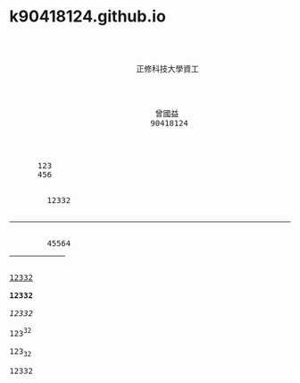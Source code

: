 # k90418124.github.io
<!DOCTYPE html>
<html>
  <head>
    <title></title>
    <meta anme="twitter"content="" charset="utf-8">
  </head>
  <body background=""> 
  <pre>                 
                           正修科技大學資工<pre>
                        <pre>   
                               曾國益
                              90418124
 <pre>
    <pre>
      123
      456
      <pre>
        12332
        <hr>
        45564
<hr width="100"align="lefts"size="100"color="blue"color="red">
<u>12332</u><br />
<b>12332</b><br />
<i>12332</i><br />
123<sup>32</sup><br />
123<sub>32</sub><br />
12332<br />

  </body>
</html>
